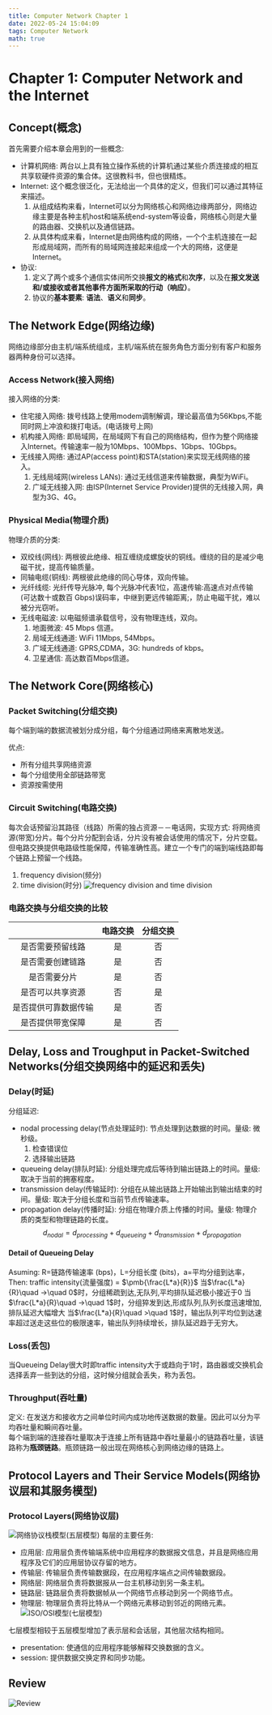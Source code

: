 ```yaml
---
title: Computer Network Chapter 1
date: 2022-05-24 15:04:09
tags: Computer Network
math: true
---
```


# Chapter 1: Computer Network and the Internet

## Concept(概念)
首先需要介绍本章会用到的一些概念:
- 计算机网络: 两台以上具有独立操作系统的计算机通过某些介质连接成的相互共享软硬件资源的集合体。这很教科书，但也很精炼。
- Internet: 这个概念很泛化，无法给出一个具体的定义，但我们可以通过其特征来描述。
    1. 从组成结构来看，Internet可以分为网络核心和网络边缘两部分，网络边缘主要是各种主机host和端系统end-system等设备，网络核心则是大量的路由器、交换机以及通信链路。
    2. 从具体构成来看，Internet是由网络构成的网络，一个个主机连接在一起形成局域网，而所有的局域网连接起来组成一个大的网络，这便是Internet。
- 协议: 
    1. 定义了两个或多个通信实体间所交换**报文的格式**和**次序**，以及在**报文发送和/或接收或者其他事件方面所采取的行动（响应）**。
    2. 协议的**基本要素**: **语法**、**语义**和**同步**。

## The Network Edge(网络边缘)
网络边缘部分由主机/端系统组成，主机/端系统在服务角色方面分别有客户和服务器两种身份可以选择。

### Access Network(接入网络)
接入网络的分类:
- 住宅接入网络: 拨号线路上使用modem调制解调，理论最高值为56Kbps,不能同时网上冲浪和拨打电话。(电话拨号上网)
- 机构接入网络: 即局域网，在局域网下有自己的网络结构，但作为整个网络接入Internet。传输速率一般为10Mbps、100Mbps、1Gbps、10Gbps。
- 无线接入网络: 通过AP(access point)和STA(station)来实现无线网络的接入。
    1. 无线局域网(wireless LANs): 通过无线信道来传输数据，典型为WiFi。
    2. 广域无线接入网: 由ISP(Internet Service Provider)提供的无线接入网，典型为3G、4G。

### Physical Media(物理介质)
物理介质的分类:
- 双绞线(网线): 两根彼此绝缘、相互缠绕成螺旋状的铜线。缠绕的目的是减少电磁干扰，提高传输质量。
- 同轴电缆(铜线): 两根彼此绝缘的同心导体，双向传输。
- 光纤线缆: 光纤传导光脉冲, 每个光脉冲代表1位，高速传输:高速点对点传输 (可达数十或数百 Gbps)误码率，中继到更远传输距离;，防止电磁干扰，难以被分光窃听。
- 无线电磁波: 以电磁频谱承载信号，没有物理连线，双向。
    1. 地面微波: 45 Mbps 信道。
    2. 局域无线通道: WiFi 11Mbps, 54Mbps。
    3. 广域无线通道: GPRS,CDMA，3G: hundreds of kbps。
    4. 卫星通信: 高达数百Mbps信道。

## The Network Core(网络核心)

### Packet Switching(分组交换)
每个端到端的数据流被划分成分组，每个分组通过网络来离散地发送。

优点:
- 所有分组共享网络资源
- 每个分组使用全部链路带宽 
- 资源按需使用

### Circuit Switching(电路交换)
每次会话预留沿其路径（线路）所需的独占资源－－电话网，实现方式: 将网络资源(带宽)分片。每个分片分配到会话，分片没有被会话使用的情况下，分片空载。但电路交换提供电路级性能保障，传输准确性高。建立一个专门的端到端线路即每个链路上预留一个线路。
1. frequency division(频分)
2. time division(时分)
![frequency division and time division](division.svg)

### 电路交换与分组交换的比较
|  | 电路交换 | 分组交换 |
|:-:|:-:|:-:|
| 是否需要预留线路 | 是 | 否 |
| 是否需要创建链路 | 是 | 否 |
|   是否需要分片  | 是 | 否 |
| 是否可以共享资源 | 否 | 是 |
| 是否提供可靠数据传输 | 是 | 否 |
| 是否提供带宽保障 | 是 | 否 |

## Delay, Loss and Troughput in Packet-Switched Networks(分组交换网络中的延迟和丢失)

### Delay(时延)
分组延迟: 
- nodal processing delay(节点处理延时): 节点处理到达数据的时间。量级: 微秒级。
    1. 检查错误位
    2. 选择输出链路
- queueing delay(排队时延): 分组处理完成后等待到输出链路上的时间。量级: 取决于当前的拥塞程度。
- transmission delay(传输延时): 分组在从输出链路上开始输出到输出结束的时间。量级: 取决于分组长度和当前节点传输速率。
- propagation delay(传播时延): 分组在物理介质上传播的时间。量级: 物理介质的类型和物理链路的长度。
$$
d_{nodal} = d_{processing} + d_{queueing} + d_{transmission} + d_{propagation}
$$

#### Detail of Queueing Delay
Asuming: R=链路传输速率 (bps)，L=分组长度 (bits)，a=平均分组到达率，
Then: traffic intensity(流量强度) = $\pmb{\frac{L*a}{R}}$
当$\frac{L*a}{R}\quad ->\quad 0$时，分组稀疏到达,无队列,平均排队延迟极小接近于0
当$\frac{L*a}{R}\quad ->\quad 1$时，分组猝发到达,形成队列,队列长度迅速增加,排队延迟大幅增大
当$\frac{L*a}{R}\quad >\quad 1$时，输出队列平均位到达速率超过送走这些位的极限速率，输出队列持续增长，排队延迟趋于无穷大。

### Loss(丢包)
当Queueing Delay很大时即traffic intensity大于或趋向于1时，路由器或交换机会选择丢弃一些到达的分组，这时候分组就会丢失，称为丢包。

### Throughput(吞吐量)
定义: 在发送方和接收方之间单位时间内成功地传送数据的数量。因此可以分为平均吞吐量和瞬间吞吐量。  
每个端到端的连接吞吐量取决于连接上所有链路中吞吐量最小的链路吞吐量，该链路称为**瓶颈链路**。瓶颈链路一般出现在网络核心到网络边缘的链路上。

## Protocol Layers and Their Service Models(网络协议层和其服务模型)

### Protocol Layers(网络协议层)
![网络协议栈模型(五层模型)](protocol_layer.svg)
每层的主要任务: 
- 应用层: 应用层负责传输端系统中应用程序的数据报文信息，并且是网络应用程序及它们的应用层协议存留的地方。
- 传输层: 传输层负责传输数据段，在应用程序端点之间传输数据段。
- 网络层: 网络层负责将数据报从一台主机移动到另一条主机。
- 链路层: 链路层负责将数据帧从一个网络节点移动到另一个网络节点。
- 物理层: 物理层负责将比特从一个网络元素移动到邻近的网络元素。
![ISO/OSI模型(七层模型)](ISO_OSI.svg)

七层模型相较于五层模型增加了表示层和会话层，其他层次结构相同。
- presentation: 使通信的应用程序能够解释交换数据的含义。
- session: 提供数据交换定界和同步功能。

## Review
![Review](review.svg)